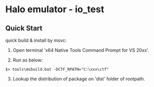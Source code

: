 # Halo emulator - io_test

## Quick Start

quick build & install by msvc:

1. Open terminal 'x64 Native Tools Command Prompt for VS 20xx'.

2. Run as below:

```
$> tools\msbuild.bat -DCTF_RPATH="C:\xxx\ctf"
```
3. Lookup the distribution of package on 'dist' folder of rootpath.
